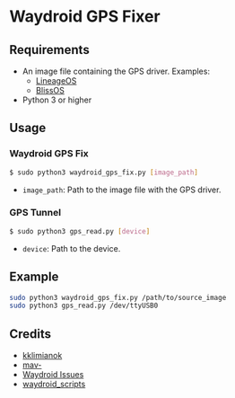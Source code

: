 # Waydroid GPS Fixer

## Requirements
- An image file containing the GPS driver. Examples:
  - [LineageOS](https://konstakang.com/devices/rpi4/LineageOS18/)
  - [BlissOS](https://sourceforge.net/projects/blissos-dev/files/Beta/Bliss-v14.10-x86_64-OFFICIAL-opengapps-20230325.iso/)
- Python 3 or higher

## Usage

### Waydroid GPS Fix
```sh
$ sudo python3 waydroid_gps_fix.py [image_path]
```
- `image_path`: Path to the image file with the GPS driver.

### GPS Tunnel
```sh
$ sudo python3 gps_read.py [device]
```
- `device`: Path to the device.

## Example
```sh
sudo python3 waydroid_gps_fix.py /path/to/source_image
sudo python3 gps_read.py /dev/ttyUSB0
```

## Credits
- [kklimianok](https://github.com/kklimianok)
- [mav-](https://github.com/mav-)
- [Waydroid Issues](https://github.com/waydroid/waydroid/issues/226)
- [waydroid_scripts](https://github.com/casualsnek/waydroid_script)


